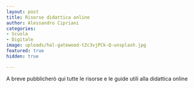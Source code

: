 ```yaml
---
layout: post
title: Risorse didattica online
author: Alessandro Cipriani
categories:
- Scuola
- Digitale
image: uploads/hal-gatewood-tZc3vjPCk-Q-unsplash.jpg
featured: true
hidden: true

---
```

A breve pubblicherò qui tutte le risorse e le guide utili alla didattica online